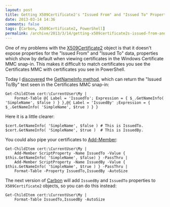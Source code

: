 ```yaml
---
layout: post
title: Getting X509Certificate2's "Issued From" and "Issued To" Properties in PowerShell
date: 2013-03-14 14:36
comments: false
tags: [Carbon, X509Certificate2, PowerShell]
permalink: /archive/2013/3/14/getting-x509certificate2s-issued-from-and-issued-to-properti.html
---
```


One of my problems with the [X509Certificate2](http://msdn.microsoft.com/en-us/library/ms148409.aspx) object is that it doesn't expose properties for the "Issued From" and "Issued To" data, properties which show by default when viewing certificates in the Windows Certificate MMC snap-in. This makes it difficult to match certificates you see the Certificates MMC with certificates you see in PowerShell.

Today I [discovered](http://social.msdn.microsoft.com/Forums/en-US/csharpgeneral/thread/a74e3465-7e36-43a9-a83a-fb28a629218f) the [GetNameInfo method](http://msdn.microsoft.com/en-us/library/system.security.cryptography.x509certificates.x509certificate2.getnameinfo.aspx), which can return the "Issued To/By" text seen in the Certificates MMC snap-in:

    Get-ChildItem cert:\CurrentUser\My |
        Format-Table @{ Label = 'IssuedTo'; Expression = { $_.GetNameInfo( 'SimpleName', $false ) } },@{ Label = 'IssuedBy' ;Expression = { $_.GetNameInfo( 'SimpleName', $true ) } }

Here it is a little clearer:

    $cert.GetNameInfo( 'SimpleName', $false ) # This is IssuedTo.
    $cert.GetNameInfo( 'SimpleName', $true )  # This is IssuedBy.

You could also pipe your certificates to [Add-Member](http://technet.microsoft.com/en-us/library/hh849879.aspx):

    Get-ChildItem cert:\CurrentUser\My |
        Add-Member ScriptProperty -Name IssuedTo -Value { $this.GetNameInfo( 'SimpleName', $false) } -PassThru |
        Add-Member ScriptProperty -Name IssuedBy -Value { $this.GetNameInfo( 'SimpleName', $true ) } -PassThru |
        Format-Table -Property IssuedTo,IssuedBy -AutoSize

The next version of [Carbon](http://get-carbon.org) will add `IssuedBy` and `IssuedTo` properties to `X509Certificate2` objects, so you can do this instead:

    Get-ChildItem cert:\CurrentUser\My |
        Format-Table IssuedTo,IssuedBy -AutoSize
